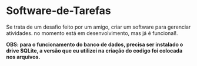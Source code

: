 # Software-de-Tarefas
Se trata de um desafio feito por um amigo, criar um software para gerenciar atividades.
no momento está em desenvolvimento, mas já é funcional!.

**OBS: para o funcionamento do banco de dados, precisa ser instalado o drive SQLite, a versão que eu utilizei na criação do codigo foi colocada nos arquivos.**
